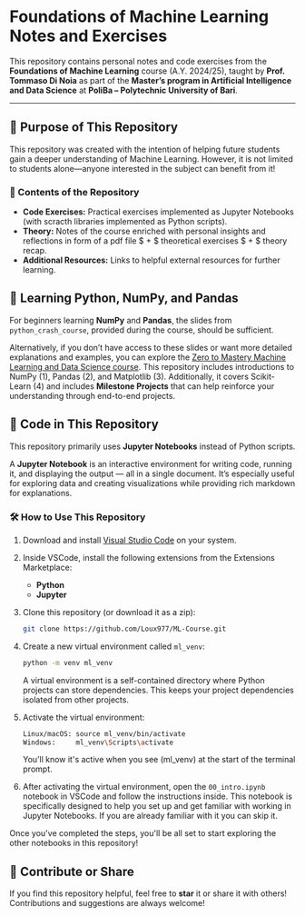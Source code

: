 # Foundations of Machine Learning Notes and Exercises

This repository contains personal notes and code exercises from the **Foundations of Machine Learning** course (A.Y. 2024/25), taught by **Prof. Tommaso Di Noia** as part of the **Master’s program in Artificial Intelligence and Data Science** at **PoliBa – Polytechnic University of Bari**.

---

## 🚀 Purpose of This Repository

This repository was created with the intention of helping future students gain a deeper understanding of Machine Learning. However, it is not limited to students alone—anyone interested in the subject can benefit from it!

### 📖 Contents of the Repository  
- **Code Exercises:** Practical exercises implemented as Jupyter Notebooks (with scracth libraries implemented as Python scripts). 
- **Theory:** Notes of the course enriched with personal insights and reflections in form of a pdf file $ + $ theoretical exercises $ + $ theory recap. 
- **Additional Resources:** Links to helpful external resources for further learning.


## 📝 Learning Python, NumPy, and Pandas

For beginners learning **NumPy** and **Pandas**, the slides from `python_crash_course`, provided during the course, should be sufficient.

Alternatively, if you don’t have access to these slides or want more detailed explanations and examples, you can explore the [Zero to Mastery Machine Learning and Data Science course](https://github.com/mrdbourke/zero-to-mastery-ml). This repository includes introductions to NumPy (1), Pandas (2), and Matplotlib (3). Additionally, it covers Scikit-Learn (4) and includes **Milestone Projects** that can help reinforce your understanding through end-to-end projects.

## 📂 Code in This Repository
This repository primarily uses **Jupyter Notebooks** instead of Python scripts. 

A **Jupyter Notebook** is an interactive environment for writing code, running it, and displaying the output — all in a single document. It’s especially useful for exploring data and creating visualizations while providing rich markdown for explanations.


### 🛠️ How to Use This Repository

1. Download and install [Visual Studio Code](https://code.visualstudio.com/) on your system.  

2. Inside VSCode, install the following extensions from the Extensions Marketplace:  
   - **Python**  
   - **Jupyter**

3.  Clone this repository (or download it as a zip): 
     ```bash
     git clone https://github.com/Loux977/ML-Course.git
     ```

4. Create a new virtual environment called `ml_venv`:
   ```bash
   python -m venv ml_venv
   ```
    A virtual environment is a self-contained directory where Python projects can store dependencies. This keeps your project dependencies isolated from other projects.

5. Activate the virtual environment:
    ```bash
    Linux/macOS: source ml_venv/bin/activate
    Windows:     ml_venv\Scripts\activate
     ```
   You’ll know it's active when you see (ml_venv) at the start of the terminal prompt.

6. After activating the virtual environment, open the `00_intro.ipynb` notebook in VSCode and follow the instructions inside. This notebook is specifically designed to help you set up and get familiar with working in Jupyter Notebooks. If you are already familiar with it you can skip it. 

Once you've completed the steps, you'll be all set to start exploring the other notebooks in this repository!

## 🌟 Contribute or Share

If you find this repository helpful, feel free to **star** it or share it with others! Contributions and suggestions are always welcome!
